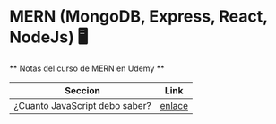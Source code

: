 # MERN (MongoDB, Express, React, NodeJs) :desktop_computer:
** Notas del curso de MERN en Udemy **


| Seccion       | Link          |
| ------------- |:-------------:|
|¿Cuanto JavaScript debo saber?|[enlace](https://github.com/borgesmj/Udemy-react/blob/main/Seccion1-Cuanto.JavaScript-debo-saber.md)|